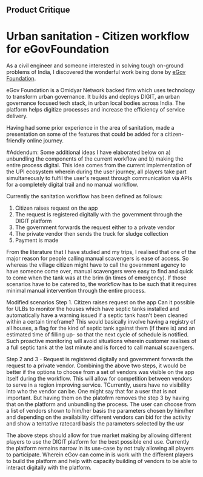## Product Critique
# Urban sanitation - Citizen workflow for eGovFoundation
As a civil engineer and someone interested in solving tough on-ground problems of India, I discovered the wonderful work being done by [eGov Foundation](https://egov.org.in/).

eGov Foundation is a Omidyar Network backed firm which uses technology to transform urban governance. It builds and deploys DIGIT, an urban governance focused tech stack, in urban local bodies across India. The platform helps digitize processes and increase the efficiency of service delivery.

Having had some prior experience in the area of sanitation, made a presentation on some of the features that could be added for a citizen-friendly online journey.

#Addendum: 
Some additional ideas I have elaborated below on a) unbundling the components of the current workflow and b) making the entire process digital. This idea comes from the current implementation of the UPI ecosystem wherein during the user journey, all players take part simultaneously to fulfil the user's request through communication via APIs for a completely digital trail and no manual workflow.

Currently the sanitation workflow has been defined as follows:
1. Citizen raises request on the app
2. The request is registered digitally with the government through the DIGIT platform
3. The government forwards the request either to a private vendor
4. The private vendor then sends the truck for sludge collection
5. Payment is made

From the literature that I have studied and my trips, I realised that one of the major reason for people calling manual scavengers is ease of access. So whereas the village citizen might have to call the government agency to have someone come over, manual scavengers were easy to find and quick to come when the tank was at the brim (in times of emergency). If those scenarios have to be catered to, the workflow has to be such that it requires minimal manual intervention through the entire process.

Modified scenarios
Step 1. Citizen raises request on the app
Can it possible for ULBs to monitor the houses which have septic tanks installed and automatically have a warning issued if a septic tank hasn't been cleaned within a certain timeframe? This would basically involve having a registry of all houses, a flag for the kind of septic tank against them (if there is) and an estimated time of filling up- so that the next cycle of schedule is notified. 
Such proactive monitoring will avoid situations wherein customer realises of a full septic tank at the last minute and is forced to call manual scavengers.

Step 2 and 3 - Request is registered digitally and government forwards the request to a private vendor.
Combining the above two steps, it would be better if the options to choose from a set of vendors was visible on the app itself during the workflow. This will allow for competition between vendors to serve in a region improving service. TCurrently, users have no visibility into who the vendor can be. One might say that for a user that is not important. But having them on the platofrm removes the step 3 by having that on the platform and unbundling the process. The user can choose from a list of vendors shown to him/her basis the parameters chosen by him/her and depending on the availability different vendors can bid for the activity and show a tentative ratecard basis the parameters selected by the usr

The above steps should allow for true market making by allowing different players to use the DIGIT platform for the best possible end use. Currently the platform remains narrow in its use-case by not truly allowing all players to participate. Wherein eGov can come in is work with the different players to build the platform and help with capacity building of vendors to be able to interact digitally with the platform.

